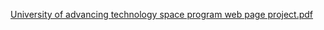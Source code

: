 [University of advancing technology space program web page project.pdf](https://github.com/McWheelin/UAT-Space-Program-Web-Page-Project/files/8886238/University.of.advancing.technology.space.program.web.page.project.pdf)
